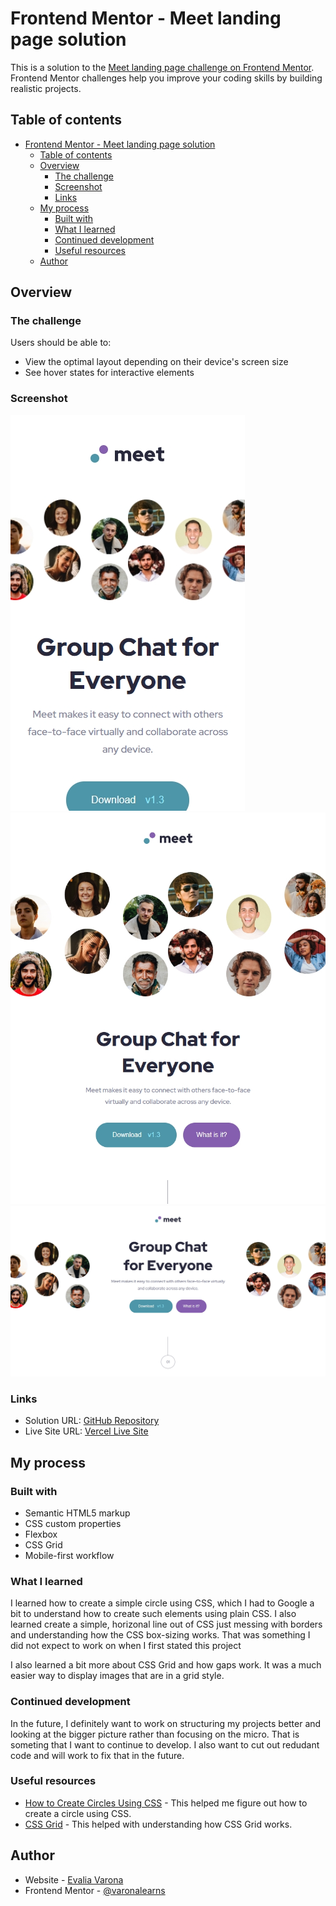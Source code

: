 # Frontend Mentor - Meet landing page solution

This is a solution to the [Meet landing page challenge on Frontend Mentor](https://www.frontendmentor.io/challenges/meet-landing-page-rbTDS6OUR). Frontend Mentor challenges help you improve your coding skills by building realistic projects. 

## Table of contents

- [Frontend Mentor - Meet landing page solution](#frontend-mentor---meet-landing-page-solution)
  - [Table of contents](#table-of-contents)
  - [Overview](#overview)
    - [The challenge](#the-challenge)
    - [Screenshot](#screenshot)
    - [Links](#links)
  - [My process](#my-process)
    - [Built with](#built-with)
    - [What I learned](#what-i-learned)
    - [Continued development](#continued-development)
    - [Useful resources](#useful-resources)
  - [Author](#author)

## Overview

### The challenge

Users should be able to:

- View the optimal layout depending on their device's screen size
- See hover states for interactive elements

### Screenshot

![Mobile View](/screenshots/ss-mobile.png)
![Tablet View](/screenshots/ss-tablet.png)
![Desktop View](/screenshots/ss-desktop.png)

### Links

- Solution URL: [GitHub Repository](https://github.com/varonalearns/Meet-landing-page)
- Live Site URL: [Vercel Live Site](https://meet-landing-page-j3533lgx7-varonalearns.vercel.app/)

## My process

### Built with

- Semantic HTML5 markup
- CSS custom properties
- Flexbox
- CSS Grid
- Mobile-first workflow

### What I learned

I learned how to create a simple circle using CSS, which I had to Google a bit to understand how to create such elements using plain CSS. I also learned create a simple, horizonal line out of CSS just messing with borders and understanding how the CSS box-sizing works. That was something I did not expect to work on when I first stated this project

I also learned a bit more about CSS Grid and how gaps work. It was a much easier way to display images that are in a grid style. 

### Continued development

In the future, I definitely want to work on structuring my projects better and looking at the bigger picture rather than focusing on the micro. That is someting that I want to continue to develop. I also want to cut out redudant code and will work to fix that in the future.

### Useful resources

- [How to Create Circles Using CSS](https://www.w3schools.com/howto/howto_css_circles.asp) - This helped me figure out how to create a circle using CSS.
- [CSS Grid](https://css-tricks.com/snippets/css/complete-guide-grid/) - This helped with understanding how CSS Grid works.

## Author

- Website - [Evalia Varona](https://www.evaliavarona.com)
- Frontend Mentor - [@varonalearns](https://www.frontendmentor.io/profile/varonalearns)
